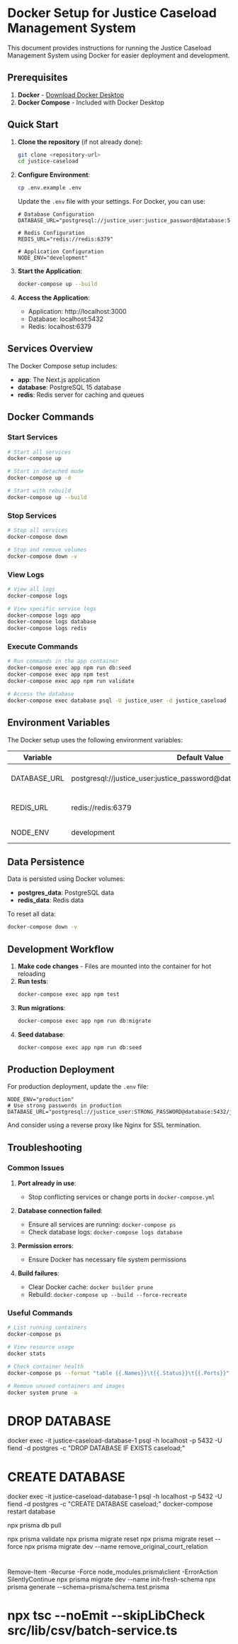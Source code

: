 # Docker Setup for Justice Caseload Management System

This document provides instructions for running the Justice Caseload Management System using Docker for easier deployment and development.

## Prerequisites

1. **Docker** - [Download Docker Desktop](https://www.docker.com/products/docker-desktop/)
2. **Docker Compose** - Included with Docker Desktop

## Quick Start

1. **Clone the repository** (if not already done):
   ```bash
   git clone <repository-url>
   cd justice-caseload
   ```

2. **Configure Environment**:
   ```bash
   cp .env.example .env
   ```
   
   Update the `.env` file with your settings. For Docker, you can use:
   ```env
   # Database Configuration
   DATABASE_URL="postgresql://justice_user:justice_password@database:5432/justice_caseload"
   
   # Redis Configuration
   REDIS_URL="redis://redis:6379"
   
   # Application Configuration
   NODE_ENV="development"
   ```

3. **Start the Application**:
   ```bash
   docker-compose up --build
   ```

4. **Access the Application**:
   - Application: http://localhost:3000
   - Database: localhost:5432
   - Redis: localhost:6379

## Services Overview

The Docker Compose setup includes:

- **app**: The Next.js application
- **database**: PostgreSQL 15 database
- **redis**: Redis server for caching and queues

## Docker Commands

### Start Services
```bash
# Start all services
docker-compose up

# Start in detached mode
docker-compose up -d

# Start with rebuild
docker-compose up --build
```

### Stop Services
```bash
# Stop all services
docker-compose down

# Stop and remove volumes
docker-compose down -v
```

### View Logs
```bash
# View all logs
docker-compose logs

# View specific service logs
docker-compose logs app
docker-compose logs database
docker-compose logs redis
```

### Execute Commands
```bash
# Run commands in the app container
docker-compose exec app npm run db:seed
docker-compose exec app npm test
docker-compose exec app npm run validate

# Access the database
docker-compose exec database psql -U justice_user -d justice_caseload
```

## Environment Variables

The Docker setup uses the following environment variables:

| Variable | Default Value | Description |
|----------|---------------|-------------|
| DATABASE_URL | postgresql://justice_user:justice_password@database:5432/justice_caseload | PostgreSQL connection string |
| REDIS_URL | redis://redis:6379 | Redis connection string |
| NODE_ENV | development | Node.js environment |

## Data Persistence

Data is persisted using Docker volumes:

- **postgres_data**: PostgreSQL data
- **redis_data**: Redis data

To reset all data:
```bash
docker-compose down -v
```

## Development Workflow

1. **Make code changes** - Files are mounted into the container for hot reloading
2. **Run tests**:
   ```bash
   docker-compose exec app npm test
   ```
3. **Run migrations**:
   ```bash
   docker-compose exec app npm run db:migrate
   ```
4. **Seed database**:
   ```bash
   docker-compose exec app npm run db:seed
   ```

## Production Deployment

For production deployment, update the `.env` file:

```env
NODE_ENV="production"
# Use strong passwords in production
DATABASE_URL="postgresql://justice_user:STRONG_PASSWORD@database:5432/justice_caseload"
```

And consider using a reverse proxy like Nginx for SSL termination.

## Troubleshooting

### Common Issues

1. **Port already in use**:
   - Stop conflicting services or change ports in `docker-compose.yml`

2. **Database connection failed**:
   - Ensure all services are running: `docker-compose ps`
   - Check database logs: `docker-compose logs database`

3. **Permission errors**:
   - Ensure Docker has necessary file system permissions

4. **Build failures**:
   - Clear Docker cache: `docker builder prune`
   - Rebuild: `docker-compose up --build --force-recreate`

### Useful Commands

```bash
# List running containers
docker-compose ps

# View resource usage
docker stats

# Check container health
docker-compose ps --format "table {{.Names}}\t{{.Status}}\t{{.Ports}}"

# Remove unused containers and images
docker system prune -a
```

# DROP DATABASE
docker exec -it justice-caseload-database-1 psql -h localhost -p 5432 -U fiend -d postgres -c "DROP DATABASE IF EXISTS caseload;"
# CREATE DATABASE
docker exec -it justice-caseload-database-1 psql -h localhost -p 5432 -U fiend -d postgres -c "CREATE DATABASE caseload;"
docker-compose restart database

npx prisma db pull

npx prisma validate
npx prisma migrate reset
npx prisma migrate reset --force
npx prisma migrate dev --name remove_original_court_relation 
#
Remove-Item -Recurse -Force node_modules\.prisma\client -ErrorAction SilentlyContinue
npx prisma migrate dev --name init-fresh-schema 
npx prisma generate --schema=prisma/schema.test.prisma 

# npx tsc --noEmit --skipLibCheck src/lib/csv/batch-service.ts
